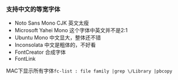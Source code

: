 ### 支持中文的等宽字体
- Noto Sans Mono CJK 英文太瘦
- Microsoft Yahei Mono 这个字体中英文并不是2:1
- Ubuntu Mono 中文显大，整体还不错
- Inconsolata 中文是粗体的，不好看
- FontCreator 合成字体
- FontLink

MAC下显示所有字体`fc-list : file family |grep \/Library |pbcopy`
